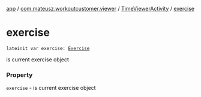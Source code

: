 [app](../../index.md) / [com.mateusz.workoutcustomer.viewer](../index.md) / [TimeViewerActivity](index.md) / [exercise](./exercise.md)

# exercise

`lateinit var exercise: `[`Exercise`](../../com.mateusz.workoutcustomer.database/-exercise/index.md)

is current exercise object

### Property

`exercise` - is current exercise object